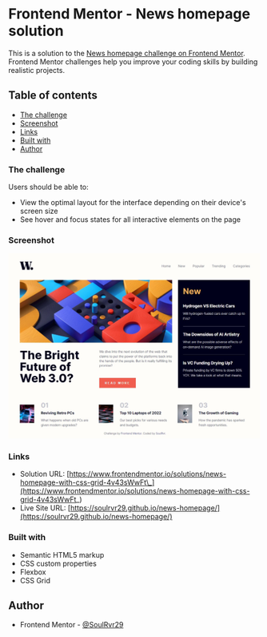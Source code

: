 # Frontend Mentor - News homepage solution

This is a solution to the [News homepage challenge on Frontend Mentor](https://www.frontendmentor.io/challenges/news-homepage-H6SWTa1MFl). Frontend Mentor challenges help you improve your coding skills by building realistic projects.

## Table of contents

- [The challenge](#the-challenge)
- [Screenshot](#screenshot)
- [Links](#links)
- [Built with](#built-with)
- [Author](#author)

### The challenge

Users should be able to:

- View the optimal layout for the interface depending on their device's screen size
- See hover and focus states for all interactive elements on the page

### Screenshot

![screenshot](./screenshot.jpeg)

### Links

- Solution URL: [https://www.frontendmentor.io/solutions/news-homepage-with-css-grid-4v43sWwFt\_](https://www.frontendmentor.io/solutions/news-homepage-with-css-grid-4v43sWwFt_)
- Live Site URL: [https://soulrvr29.github.io/news-homepage/](https://soulrvr29.github.io/news-homepage/)

### Built with

- Semantic HTML5 markup
- CSS custom properties
- Flexbox
- CSS Grid

## Author

- Frontend Mentor - [@SoulRvr29](https://www.frontendmentor.io/profile/SoulRvr29)
